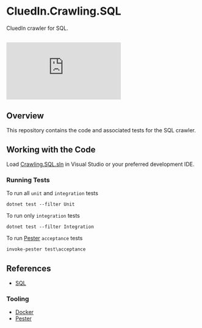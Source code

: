 # CluedIn.Crawling.SQL

CluedIn crawler for SQL.

[![Build Status](https://dev.azure.com/CluedIn-io/CluedIn%20Crawlers/_apis/build/status/CluedIn-io.CluedIn.Crawling.SQL?branchName=master)](https://dev.azure.com/CluedIn-io/CluedIn%20Crawlers/_build/latest?definitionId=TODO&branchName=master)
------

## Overview

This repository contains the code and associated tests for the SQL crawler.

## Working with the Code

Load [Crawling.SQL.sln](.\Crawling.SQL.sln) in Visual Studio or your preferred development IDE.

### Running Tests

<!-- A mocked environment is required to run `integration` and `acceptance` tests. The mocked environment can be built and run using the following [Docker](https://www.docker.com/) command:

```Shell
docker-compose up --build -d
``` -->

To run all `unit` and `integration` tests

```Shell
dotnet test --filter Unit
```

To run only `integration` tests

```Shell
dotnet test --filter Integration
```

To run [Pester](https://github.com/pester/Pester) `acceptance` tests

```PowerShell
invoke-pester test\acceptance
```

<!-- 
To review the [WireMock](http://wiremock.org/) HTTP proxy logs

```Shell
docker-compose logs wiremock
``` -->

## References

* [SQL](TODO)

### Tooling

* [Docker](https://www.docker.com/)
* [Pester](https://github.com/pester/Pester)
<!-- * [WireMock](http://wiremock.org/) -->
